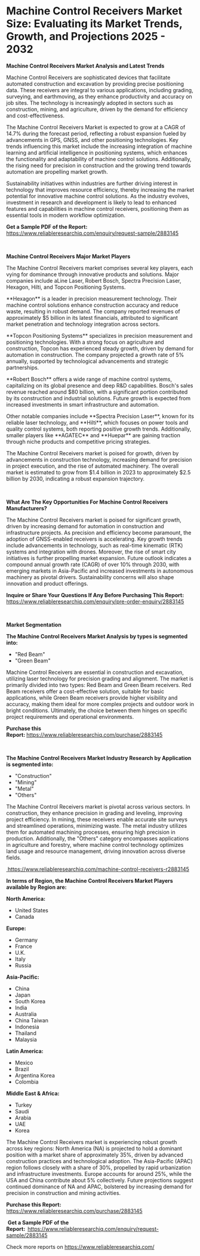<p><h1>Machine Control Receivers Market Size: Evaluating its Market Trends, Growth, and Projections 2025 - 2032</h1></p><p><strong>Machine Control Receivers Market Analysis and Latest Trends</strong></p>
<p><p>Machine Control Receivers are sophisticated devices that facilitate automated construction and excavation by providing precise positioning data. These receivers are integral to various applications, including grading, surveying, and earthmoving, as they enhance productivity and accuracy on job sites. The technology is increasingly adopted in sectors such as construction, mining, and agriculture, driven by the demand for efficiency and cost-effectiveness.</p><p>The Machine Control Receivers Market is expected to grow at a CAGR of 14.7% during the forecast period, reflecting a robust expansion fueled by advancements in GPS, GNSS, and other positioning technologies. Key trends influencing this market include the increasing integration of machine learning and artificial intelligence in positioning systems, which enhances the functionality and adaptability of machine control solutions. Additionally, the rising need for precision in construction and the growing trend towards automation are propelling market growth. </p><p>Sustainability initiatives within industries are further driving interest in technology that improves resource efficiency, thereby increasing the market potential for innovative machine control solutions. As the industry evolves, investment in research and development is likely to lead to enhanced features and capabilities in machine control receivers, positioning them as essential tools in modern workflow optimization.</p></p>
<p><strong>Get a Sample PDF of the Report:&nbsp;</strong> <a href="https://www.reliableresearchiq.com/enquiry/request-sample/2883145?utm_campaign=2926&utm_medium=2&utm_source=Github&utm_content=ia&utm_term=13032025&utm_id=machine-control-receivers">https://www.reliableresearchiq.com/enquiry/request-sample/2883145</a></p>
<p>&nbsp;</p>
<p><strong>Machine Control Receivers Major Market Players</strong></p>
<p><p>The Machine Control Receivers market comprises several key players, each vying for dominance through innovative products and solutions. Major companies include aLine Laser, Robert Bosch, Spectra Precision Laser, Hexagon, Hilti, and Topcon Positioning Systems.</p><p>**Hexagon** is a leader in precision measurement technology. Their machine control solutions enhance construction accuracy and reduce waste, resulting in robust demand. The company reported revenues of approximately $5 billion in its latest financials, attributed to significant market penetration and technology integration across sectors.</p><p>**Topcon Positioning Systems** specializes in precision measurement and positioning technologies. With a strong focus on agriculture and construction, Topcon has experienced steady growth, driven by demand for automation in construction. The company projected a growth rate of 5% annually, supported by technological advancements and strategic partnerships.</p><p>**Robert Bosch** offers a wide range of machine control systems, capitalizing on its global presence and deep R&D capabilities. Bosch's sales revenue reached around $80 billion, with a significant portion contributed by its construction and industrial solutions. Future growth is expected from increased investments in smart infrastructure and automation.</p><p>Other notable companies include **Spectra Precision Laser**, known for its reliable laser technology, and **Hilti**, which focuses on power tools and quality control systems, both reporting positive growth trends. Additionally, smaller players like **AGATEC** and **Huepar** are gaining traction through niche products and competitive pricing strategies.</p><p>The Machine Control Receivers market is poised for growth, driven by advancements in construction technology, increasing demand for precision in project execution, and the rise of automated machinery. The overall market is estimated to grow from $1.4 billion in 2023 to approximately $2.5 billion by 2030, indicating a robust expansion trajectory.</p></p>
<p>&nbsp;</p>
<p><strong>What Are The Key Opportunities For Machine Control Receivers Manufacturers?</strong></p>
<p><p>The Machine Control Receivers market is poised for significant growth, driven by increasing demand for automation in construction and infrastructure projects. As precision and efficiency become paramount, the adoption of GNSS-enabled receivers is accelerating. Key growth trends include advancements in technology, such as real-time kinematic (RTK) systems and integration with drones. Moreover, the rise of smart city initiatives is further propelling market expansion. Future outlook indicates a compound annual growth rate (CAGR) of over 10% through 2030, with emerging markets in Asia-Pacific and increased investments in autonomous machinery as pivotal drivers. Sustainability concerns will also shape innovation and product offerings.</p></p>
<p><strong>Inquire or Share Your Questions If Any Before Purchasing This Report:</strong> <a href="https://www.reliableresearchiq.com/enquiry/pre-order-enquiry/2883145?utm_campaign=2926&utm_medium=2&utm_source=Github&utm_content=ia&utm_term=13032025&utm_id=machine-control-receivers">https://www.reliableresearchiq.com/enquiry/pre-order-enquiry/2883145</a></p>
<p>&nbsp;</p>
<p><strong>Market Segmentation</strong></p>
<p><strong>The Machine Control Receivers Market Analysis by types is segmented into:</strong></p>
<p><ul><li>"Red Beam"</li><li>"Green Beam"</li></ul></p>
<p><p>Machine Control Receivers are essential in construction and excavation, utilizing laser technology for precision grading and alignment. The market is primarily divided into two types: Red Beam and Green Beam receivers. Red Beam receivers offer a cost-effective solution, suitable for basic applications, while Green Beam receivers provide higher visibility and accuracy, making them ideal for more complex projects and outdoor work in bright conditions. Ultimately, the choice between them hinges on specific project requirements and operational environments.</p></p>
<p><strong>Purchase this Report:&nbsp;</strong><a href="https://www.reliableresearchiq.com/purchase/2883145?utm_campaign=2926&utm_medium=2&utm_source=Github&utm_content=ia&utm_term=13032025&utm_id=machine-control-receivers">https://www.reliableresearchiq.com/purchase/2883145</a></p>
<p>&nbsp;</p>
<p><strong>The Machine Control Receivers Market Industry Research by Application is segmented into:</strong></p>
<p><ul><li>"Construction"</li><li>"Mining"</li><li>"Metal"</li><li>"Others"</li></ul></p>
<p><p>The Machine Control Receivers market is pivotal across various sectors. In construction, they enhance precision in grading and leveling, improving project efficiency. In mining, these receivers enable accurate site surveys and streamlined operations, minimizing waste. The metal industry utilizes them for automated machining processes, ensuring high precision in production. Additionally, the "Others" category encompasses applications in agriculture and forestry, where machine control technology optimizes land usage and resource management, driving innovation across diverse fields.</p></p>
<p><a href="https://www.reliableresearchiq.com/machine-control-receivers-r2883145?utm_campaign=2926&utm_medium=2&utm_source=Github&utm_content=ia&utm_term=13032025&utm_id=machine-control-receivers">&nbsp;https://www.reliableresearchiq.com/machine-control-receivers-r2883145</a></p>
<p><strong>In terms of Region, the Machine Control Receivers Market Players available by Region are:</strong></p>
<p>
    <p> <strong> North America: </strong>
        <ul>
            <li>United States</li>
            <li>Canada</li>
        </ul>
        </p> 
    <p> <strong> Europe: </strong>
        <ul>
            <li>Germany</li>
            <li>France</li>
            <li>U.K.</li>
            <li>Italy</li>
            <li>Russia</li>
        </ul>
        </p> 
    <p> <strong> Asia-Pacific: </strong>
        <ul>
            <li>China</li>
            <li>Japan</li>
            <li>South Korea</li>
            <li>India</li>
            <li>Australia</li>
            <li>China Taiwan</li>
            <li>Indonesia</li>
            <li>Thailand</li>
            <li>Malaysia</li>
        </ul>
        </p> 
    <p> <strong> Latin America: </strong>
        <ul>
            <li>Mexico</li>
            <li>Brazil</li>
            <li>Argentina Korea</li>
            <li>Colombia</li>
        </ul>
        </p> 
    <p> <strong> Middle East & Africa: </strong>
        <ul>
            <li>Turkey</li>
            <li>Saudi</li>
            <li>Arabia</li>
            <li>UAE</li>
            <li>Korea</li>
        </ul>
    </p>
    </p>
<p><p>The Machine Control Receivers market is experiencing robust growth across key regions: North America (NA) is projected to hold a dominant position with a market share of approximately 35%, driven by advanced construction practices and technological adoption. The Asia-Pacific (APAC) region follows closely with a share of 30%, propelled by rapid urbanization and infrastructure investments. Europe accounts for around 25%, while the USA and China contribute about 5% collectively. Future projections suggest continued dominance of NA and APAC, bolstered by increasing demand for precision in construction and mining activities.</p></p>
<p><strong>Purchase this Report: </strong><a href="https://www.reliableresearchiq.com/purchase/2883145?utm_campaign=2926&utm_medium=2&utm_source=Github&utm_content=ia&utm_term=13032025&utm_id=machine-control-receivers">https://www.reliableresearchiq.com/purchase/2883145</a></p>
<p>&nbsp;<strong>Get a Sample PDF of the Report:&nbsp;&nbsp;</strong><a href="https://www.reliableresearchiq.com/enquiry/request-sample/2883145?utm_campaign=2926&utm_medium=2&utm_source=Github&utm_content=ia&utm_term=13032025&utm_id=machine-control-receivers">https://www.reliableresearchiq.com/enquiry/request-sample/2883145</a></p>
<p><strong></strong></p>
<p>Check more reports on <a href="https://www.reliableresearchiq.com/?utm_campaign=2926&utm_medium=2&utm_source=Github&utm_content=ia&utm_term=13032025&utm_id=machine-control-receivers">https://www.reliableresearchiq.com/</a></p>